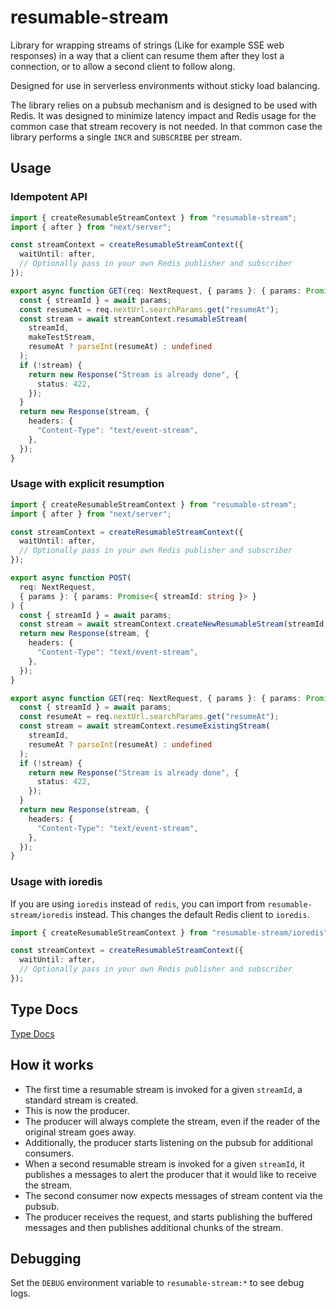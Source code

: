 # resumable-stream

Library for wrapping streams of strings (Like for example SSE web responses) in a way that
a client can resume them after they lost a connection, or to allow a second client to follow along.

Designed for use in serverless environments without sticky load balancing.

The library relies on a pubsub mechanism and is designed to be used with Redis. It was designed to
minimize latency impact and Redis usage for the common case that stream recovery is not needed.
In that common case the library performs a single `INCR` and `SUBSCRIBE` per stream.

## Usage

### Idempotent API

```typescript
import { createResumableStreamContext } from "resumable-stream";
import { after } from "next/server";

const streamContext = createResumableStreamContext({
  waitUntil: after,
  // Optionally pass in your own Redis publisher and subscriber
});

export async function GET(req: NextRequest, { params }: { params: Promise<{ streamId: string }> }) {
  const { streamId } = await params;
  const resumeAt = req.nextUrl.searchParams.get("resumeAt");
  const stream = await streamContext.resumableStream(
    streamId,
    makeTestStream,
    resumeAt ? parseInt(resumeAt) : undefined
  );
  if (!stream) {
    return new Response("Stream is already done", {
      status: 422,
    });
  }
  return new Response(stream, {
    headers: {
      "Content-Type": "text/event-stream",
    },
  });
}
```

### Usage with explicit resumption

```typescript
import { createResumableStreamContext } from "resumable-stream";
import { after } from "next/server";

const streamContext = createResumableStreamContext({
  waitUntil: after,
  // Optionally pass in your own Redis publisher and subscriber
});

export async function POST(
  req: NextRequest,
  { params }: { params: Promise<{ streamId: string }> }
) {
  const { streamId } = await params;
  const stream = await streamContext.createNewResumableStream(streamId, makeTestStream);
  return new Response(stream, {
    headers: {
      "Content-Type": "text/event-stream",
    },
  });
}

export async function GET(req: NextRequest, { params }: { params: Promise<{ streamId: string }> }) {
  const { streamId } = await params;
  const resumeAt = req.nextUrl.searchParams.get("resumeAt");
  const stream = await streamContext.resumeExistingStream(
    streamId,
    resumeAt ? parseInt(resumeAt) : undefined
  );
  if (!stream) {
    return new Response("Stream is already done", {
      status: 422,
    });
  }
  return new Response(stream, {
    headers: {
      "Content-Type": "text/event-stream",
    },
  });
}
```

### Usage with ioredis

If you are using `ioredis` instead of `redis`, you can import from `resumable-stream/ioredis` instead. This changes the default Redis client to `ioredis`.

```typescript
import { createResumableStreamContext } from "resumable-stream/ioredis";

const streamContext = createResumableStreamContext({
  waitUntil: after,
  // Optionally pass in your own Redis publisher and subscriber
});
```

## Type Docs

[Type Docs](https://github.com/vercel/resumable-stream/blob/main/docs/README.md)

## How it works

- The first time a resumable stream is invoked for a given `streamId`, a standard stream is created.
- This is now the producer.
- The producer will always complete the stream, even if the reader of the original stream goes away.
- Additionally, the producer starts listening on the pubsub for additional consumers.
- When a second resumable stream is invoked for a given `streamId`, it publishes a messages to alert the producer that it would like to receive the stream.
- The second consumer now expects messages of stream content via the pubsub.
- The producer receives the request, and starts publishing the buffered messages and then publishes additional chunks of the stream.

## Debugging

Set the `DEBUG` environment variable to `resumable-stream:*` to see debug logs.
